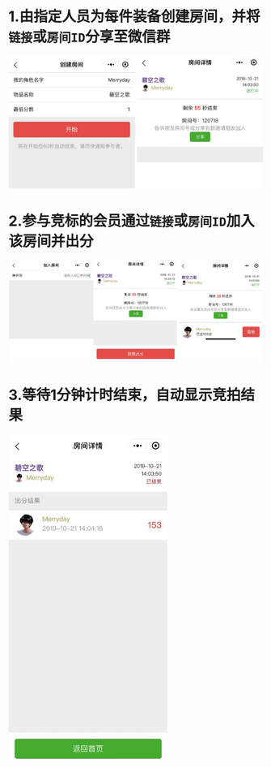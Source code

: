 # 1.由指定人员为每件装备创建房间，并将`链接`或`房间ID`分享至微信群

![image](https://github.com/Merryday-Hyjal/Guild-Info/blob/master/Images/787F5410-A109-4EE1-A059-C98D2F921278.jpeg)

# 2.参与竞标的会员通过`链接`或`房间ID`加入该房间并出分

![image](https://github.com/Merryday-Hyjal/Guild-Info/blob/master/Images/39AECBC3-E99F-4D1E-9E7A-86E608B96D4D.jpeg)

# 3.等待1分钟计时结束，自动显示竞拍结果

![image](https://github.com/Merryday-Hyjal/Guild-Info/blob/master/Images/82781A3E-6B55-49FC-A3C9-AB4E4FA1932C.jpeg)

